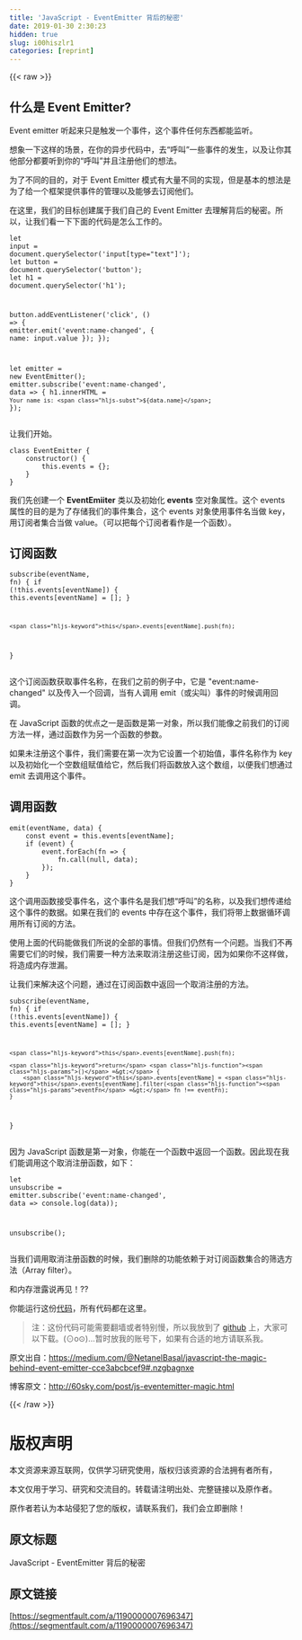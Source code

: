 ```yaml
---
title: 'JavaScript - EventEmitter 背后的秘密' 
date: 2019-01-30 2:30:23
hidden: true
slug: i00hiszlr1
categories: [reprint]
---
```


{{< raw >}}

                    
<h2 id="articleHeader0">什么是 Event Emitter?</h2>
<p>Event emitter 听起来只是触发一个事件，这个事件任何东西都能监听。</p>
<p>想象一下这样的场景，在你的异步代码中，去“呼叫”一些事件的发生，以及让你其他部分都要听到你的“呼叫”并且注册他们的想法。</p>
<p>为了不同的目的，对于 Event Emitter 模式有大量不同的实现，但是基本的想法是为了给一个框架提供事件的管理以及能够去订阅他们。</p>
<p>在这里，我们的目标创建属于我们自己的 Event Emitter 去理解背后的秘密。所以，让我们看一下下面的代码是怎么工作的。</p>
<div class="widget-codetool" style="display:none;">
      <div class="widget-codetool--inner">
      <span class="selectCode code-tool" data-toggle="tooltip" data-placement="top" title="" data-original-title="全选"></span>
      <span type="button" class="copyCode code-tool" data-toggle="tooltip" data-placement="top" data-clipboard-text="let input = document.querySelector('input[type=&quot;text&quot;]');
let button = document.querySelector('button');
let h1 = document.querySelector('h1');

button.addEventListener('click', () => {
    emitter.emit('event:name-changed', { name: input.value });
});

let emitter = new EventEmitter();
emitter.subscribe('event:name-changed', data => {
    h1.innerHTML = `Your name is: ${data.name}`;
});" title="" data-original-title="复制"></span>
      <span type="button" class="saveToNote code-tool" data-toggle="tooltip" data-placement="top" title="" data-original-title="放进笔记"></span>
      </div>
      </div><pre class="javascript hljs"><code class="javascript"><span class="hljs-keyword">let</span> input = <span class="hljs-built_in">document</span>.querySelector(<span class="hljs-string">'input[type="text"]'</span>);
<span class="hljs-keyword">let</span> button = <span class="hljs-built_in">document</span>.querySelector(<span class="hljs-string">'button'</span>);
<span class="hljs-keyword">let</span> h1 = <span class="hljs-built_in">document</span>.querySelector(<span class="hljs-string">'h1'</span>);

button.addEventListener(<span class="hljs-string">'click'</span>, () =&gt; {
    emitter.emit(<span class="hljs-string">'event:name-changed'</span>, { <span class="hljs-attr">name</span>: input.value });
});

<span class="hljs-keyword">let</span> emitter = <span class="hljs-keyword">new</span> EventEmitter();
emitter.subscribe(<span class="hljs-string">'event:name-changed'</span>, data =&gt; {
    h1.innerHTML = <span class="hljs-string">`Your name is: <span class="hljs-subst">${data.name}</span>`</span>;
});</code></pre>
<p>让我们开始。</p>
<div class="widget-codetool" style="display:none;">
      <div class="widget-codetool--inner">
      <span class="selectCode code-tool" data-toggle="tooltip" data-placement="top" title="" data-original-title="全选"></span>
      <span type="button" class="copyCode code-tool" data-toggle="tooltip" data-placement="top" data-clipboard-text="class EventEmitter {
    constructor() {
        this.events = {};
    }
}" title="" data-original-title="复制"></span>
      <span type="button" class="saveToNote code-tool" data-toggle="tooltip" data-placement="top" title="" data-original-title="放进笔记"></span>
      </div>
      </div><pre class="javascript hljs"><code class="javascript"><span class="hljs-class"><span class="hljs-keyword">class</span> <span class="hljs-title">EventEmitter</span> </span>{
    <span class="hljs-keyword">constructor</span>() {
        <span class="hljs-keyword">this</span>.events = {};
    }
}</code></pre>
<p>我们先创建一个 <strong>EventEmiiter</strong> 类以及初始化 <strong>events</strong> 空对象属性。这个 events 属性的目的是为了存储我们的事件集合，这个 events 对象使用事件名当做 key，用订阅者集合当做 value。（可以把每个订阅者看作是一个函数）。</p>
<h2 id="articleHeader1">订阅函数</h2>
<div class="widget-codetool" style="display:none;">
      <div class="widget-codetool--inner">
      <span class="selectCode code-tool" data-toggle="tooltip" data-placement="top" title="" data-original-title="全选"></span>
      <span type="button" class="copyCode code-tool" data-toggle="tooltip" data-placement="top" data-clipboard-text="subscribe(eventName, fn) {
    if (!this.events[eventName]) {
        this.events[eventName] = [];
    }

    this.events[eventName].push(fn);
}" title="" data-original-title="复制"></span>
      <span type="button" class="saveToNote code-tool" data-toggle="tooltip" data-placement="top" title="" data-original-title="放进笔记"></span>
      </div>
      </div><pre class="javascript hljs"><code class="javascript">subscribe(eventName, fn) {
    <span class="hljs-keyword">if</span> (!<span class="hljs-keyword">this</span>.events[eventName]) {
        <span class="hljs-keyword">this</span>.events[eventName] = [];
    }

    <span class="hljs-keyword">this</span>.events[eventName].push(fn);
}</code></pre>
<p>这个订阅函数获取事件名称，在我们之前的例子中，它是 "event:name-changed" 以及传入一个回调，当有人调用 emit（或尖叫）事件的时候调用回调。</p>
<p>在 JavaScript 函数的优点之一是函数是第一对象，所以我们能像之前我们的订阅方法一样，通过函数作为另一个函数的参数。</p>
<p>如果未注册这个事件，我们需要在第一次为它设置一个初始值，事件名称作为 key 以及初始化一个空数组赋值给它，然后我们将函数放入这个数组，以便我们想通过 emit 去调用这个事件。</p>
<h2 id="articleHeader2">调用函数</h2>
<div class="widget-codetool" style="display:none;">
      <div class="widget-codetool--inner">
      <span class="selectCode code-tool" data-toggle="tooltip" data-placement="top" title="" data-original-title="全选"></span>
      <span type="button" class="copyCode code-tool" data-toggle="tooltip" data-placement="top" data-clipboard-text="emit(eventName, data) {
    const event = this.events[eventName];
    if (event) {
        event.forEach(fn => {
            fn.call(null, data);
        });
    }
}" title="" data-original-title="复制"></span>
      <span type="button" class="saveToNote code-tool" data-toggle="tooltip" data-placement="top" title="" data-original-title="放进笔记"></span>
      </div>
      </div><pre class="javascript hljs"><code class="javascript">emit(eventName, data) {
    <span class="hljs-keyword">const</span> event = <span class="hljs-keyword">this</span>.events[eventName];
    <span class="hljs-keyword">if</span> (event) {
        event.forEach(<span class="hljs-function"><span class="hljs-params">fn</span> =&gt;</span> {
            fn.call(<span class="hljs-literal">null</span>, data);
        });
    }
}</code></pre>
<p>这个调用函数接受事件名，这个事件名是我们想“呼叫”的名称，以及我们想传递给这个事件的数据。如果在我们的 events 中存在这个事件，我们将带上数据循环调用所有订阅的方法。</p>
<p>使用上面的代码能做我们所说的全部的事情。但我们仍然有一个问题。当我们不再需要它们的时候，我们需要一种方法来取消注册这些订阅，因为如果你不这样做，将造成内存泄漏。</p>
<p>让我们来解决这个问题，通过在订阅函数中返回一个取消注册的方法。</p>
<div class="widget-codetool" style="display:none;">
      <div class="widget-codetool--inner">
      <span class="selectCode code-tool" data-toggle="tooltip" data-placement="top" title="" data-original-title="全选"></span>
      <span type="button" class="copyCode code-tool" data-toggle="tooltip" data-placement="top" data-clipboard-text="subscribe(eventName, fn) {
    if (!this.events[eventName]) {
        this.events[eventName] = [];
    }

    this.events[eventName].push(fn);

    return () => {
        this.events[eventName] = this.events[eventName].filter(eventFn => fn !== eventFn);
    }
}" title="" data-original-title="复制"></span>
      <span type="button" class="saveToNote code-tool" data-toggle="tooltip" data-placement="top" title="" data-original-title="放进笔记"></span>
      </div>
      </div><pre class="javascript hljs"><code class="javascript">subscribe(eventName, fn) {
    <span class="hljs-keyword">if</span> (!<span class="hljs-keyword">this</span>.events[eventName]) {
        <span class="hljs-keyword">this</span>.events[eventName] = [];
    }

    <span class="hljs-keyword">this</span>.events[eventName].push(fn);

    <span class="hljs-keyword">return</span> <span class="hljs-function"><span class="hljs-params">()</span> =&gt;</span> {
        <span class="hljs-keyword">this</span>.events[eventName] = <span class="hljs-keyword">this</span>.events[eventName].filter(<span class="hljs-function"><span class="hljs-params">eventFn</span> =&gt;</span> fn !== eventFn);
    }
}</code></pre>
<p>因为 JavaScript 函数是第一对象，你能在一个函数中返回一个函数。因此现在我们能调用这个取消注册函数，如下：</p>
<div class="widget-codetool" style="display:none;">
      <div class="widget-codetool--inner">
      <span class="selectCode code-tool" data-toggle="tooltip" data-placement="top" title="" data-original-title="全选"></span>
      <span type="button" class="copyCode code-tool" data-toggle="tooltip" data-placement="top" data-clipboard-text="let unsubscribe = emitter.subscribe('event:name-changed', data => console.log(data));

unsubscribe();" title="" data-original-title="复制"></span>
      <span type="button" class="saveToNote code-tool" data-toggle="tooltip" data-placement="top" title="" data-original-title="放进笔记"></span>
      </div>
      </div><pre class="javascript hljs"><code class="javascript"><span class="hljs-keyword">let</span> unsubscribe = emitter.subscribe(<span class="hljs-string">'event:name-changed'</span>, data =&gt; <span class="hljs-built_in">console</span>.log(data));

unsubscribe();</code></pre>
<p>当我们调用取消注册函数的时候，我们删除的功能依赖于对订阅函数集合的筛选方法（Array filter）。</p>
<p>和内存泄露说再见！??</p>
<p>你能运行这份<a href="https://plnkr.co/edit/TEM1eA9ahavEybuEKn6E?p=preview" rel="nofollow noreferrer" target="_blank">代码</a>，所有代码都在这里。</p>
<blockquote><p>注：这份代码可能需要翻墙或者特别慢，所以我放到了 <a href="https://github.com/fegg/EventEmitter/tree/master/magic" rel="nofollow noreferrer" target="_blank">github</a> 上，大家可以下载。(⊙o⊙)…暂时放我的账号下，如果有合适的地方请联系我。</p></blockquote>
<p>原文出自：<a href="https://medium.com/@NetanelBasal/javascript-the-magic-behind-event-emitter-cce3abcbcef9#.nzgbagnxe" rel="nofollow noreferrer" target="_blank">https://medium.com/@NetanelBasal/javascript-the-magic-behind-event-emitter-cce3abcbcef9#.nzgbagnxe</a></p>
<p>博客原文：<a href="http://60sky.com/post/js-eventemitter-magic.html" rel="nofollow noreferrer" target="_blank">http://60sky.com/post/js-eventemitter-magic.html</a></p>

                
{{< /raw >}}

# 版权声明
本文资源来源互联网，仅供学习研究使用，版权归该资源的合法拥有者所有，

本文仅用于学习、研究和交流目的。转载请注明出处、完整链接以及原作者。

原作者若认为本站侵犯了您的版权，请联系我们，我们会立即删除！

## 原文标题
JavaScript - EventEmitter 背后的秘密

## 原文链接
[https://segmentfault.com/a/1190000007696347](https://segmentfault.com/a/1190000007696347)

